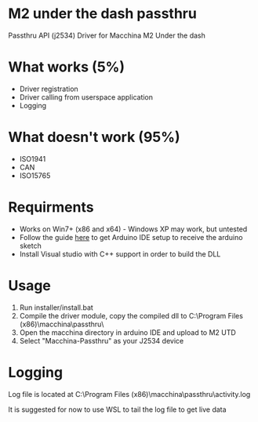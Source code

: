 # M2 under the dash passthru
Passthru API (j2534) Driver for Macchina M2 Under the dash

# What works (5%)
* Driver registration
* Driver calling from userspace application
* Logging

# What doesn't work (95%)
* ISO1941
* CAN
* ISO15765

# Requirments
* Works on Win7+ (x86 and x64) - Windows XP may work, but untested
* Follow the guide [here](https://docs.macchina.cc/m2-docs/arduino) to get Arduino IDE setup to receive the arduino sketch
* Install Visual studio with C++ support in order to build the DLL


# Usage
1. Run installer/install.bat
2. Compile the driver module, copy the compiled dll to C:\Program Files (x86)\macchina\passthru\
3. Open the macchina directory in arduino IDE and upload to M2 UTD
4. Select "Macchina-Passthru" as your J2534 device

# Logging
Log file is located at C:\Program Files (x86)\macchina\passthru\activity.log

It is suggested for now to use WSL to tail the log file to get live data
